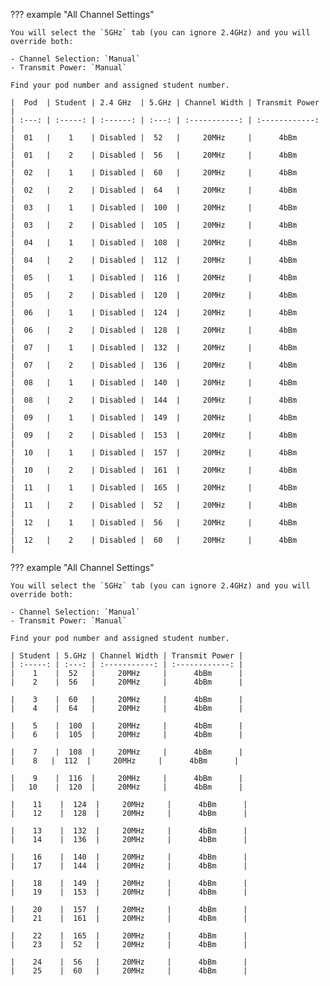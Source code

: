 
??? example "All Channel Settings"

    You will select the `5GHz` tab (you can ignore 2.4GHz) and you will override both:

    - Channel Selection: `Manual`
    - Transmit Power: `Manual`

    Find your pod number and assigned student number.

    |  Pod  | Student | 2.4 GHz  | 5.GHz | Channel Width | Transmit Power |
    | :---: | :-----: | :------: | :---: | :-----------: | :------------: |
    |  01   |    1    | Disabled |  52   |     20MHz     |      4bBm      |
    |  01   |    2    | Disabled |  56   |     20MHz     |      4bBm      |
    |  02   |    1    | Disabled |  60   |     20MHz     |      4bBm      |
    |  02   |    2    | Disabled |  64   |     20MHz     |      4bBm      |
    |  03   |    1    | Disabled |  100  |     20MHz     |      4bBm      |
    |  03   |    2    | Disabled |  105  |     20MHz     |      4bBm      |
    |  04   |    1    | Disabled |  108  |     20MHz     |      4bBm      |
    |  04   |    2    | Disabled |  112  |     20MHz     |      4bBm      |
    |  05   |    1    | Disabled |  116  |     20MHz     |      4bBm      |
    |  05   |    2    | Disabled |  120  |     20MHz     |      4bBm      |
    |  06   |    1    | Disabled |  124  |     20MHz     |      4bBm      |
    |  06   |    2    | Disabled |  128  |     20MHz     |      4bBm      |
    |  07   |    1    | Disabled |  132  |     20MHz     |      4bBm      |
    |  07   |    2    | Disabled |  136  |     20MHz     |      4bBm      |
    |  08   |    1    | Disabled |  140  |     20MHz     |      4bBm      |
    |  08   |    2    | Disabled |  144  |     20MHz     |      4bBm      |
    |  09   |    1    | Disabled |  149  |     20MHz     |      4bBm      |
    |  09   |    2    | Disabled |  153  |     20MHz     |      4bBm      |
    |  10   |    1    | Disabled |  157  |     20MHz     |      4bBm      |
    |  10   |    2    | Disabled |  161  |     20MHz     |      4bBm      |
    |  11   |    1    | Disabled |  165  |     20MHz     |      4bBm      |
    |  11   |    2    | Disabled |  52   |     20MHz     |      4bBm      |
    |  12   |    1    | Disabled |  56   |     20MHz     |      4bBm      |
    |  12   |    2    | Disabled |  60   |     20MHz     |      4bBm      |

??? example "All Channel Settings"

    You will select the `5GHz` tab (you can ignore 2.4GHz) and you will override both:

    - Channel Selection: `Manual`
    - Transmit Power: `Manual`

    Find your pod number and assigned student number.

    | Student | 5.GHz | Channel Width | Transmit Power |
    | :-----: | :---: | :-----------: | :------------: |
    |    1    |  52   |     20MHz     |      4bBm      |
    |    2    |  56   |     20MHz     |      4bBm      |

    |    3    |  60   |     20MHz     |      4bBm      |
    |    4    |  64   |     20MHz     |      4bBm      |

    |    5    |  100  |     20MHz     |      4bBm      |
    |    6    |  105  |     20MHz     |      4bBm      |

    |    7    |  108  |     20MHz     |      4bBm      |
    |    8   |  112  |     20MHz     |      4bBm      |

    |    9    |  116  |     20MHz     |      4bBm      |
    |   10    |  120  |     20MHz     |      4bBm      |

    |    11    |  124  |     20MHz     |      4bBm      |
    |    12    |  128  |     20MHz     |      4bBm      |

    |    13    |  132  |     20MHz     |      4bBm      |
    |    14    |  136  |     20MHz     |      4bBm      |

    |    16    |  140  |     20MHz     |      4bBm      |
    |    17    |  144  |     20MHz     |      4bBm      |

    |    18    |  149  |     20MHz     |      4bBm      |
    |    19    |  153  |     20MHz     |      4bBm      |

    |    20    |  157  |     20MHz     |      4bBm      |
    |    21    |  161  |     20MHz     |      4bBm      |

    |    22    |  165  |     20MHz     |      4bBm      |
    |    23    |  52   |     20MHz     |      4bBm      |

    |    24    |  56   |     20MHz     |      4bBm      |
    |    25    |  60   |     20MHz     |      4bBm      |
